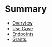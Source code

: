 # Summary

* [Overview](README.md)
* [Use Case](use-case.md)
* [Endpoints](endpoints.md)
* [Grants](grants.md)
